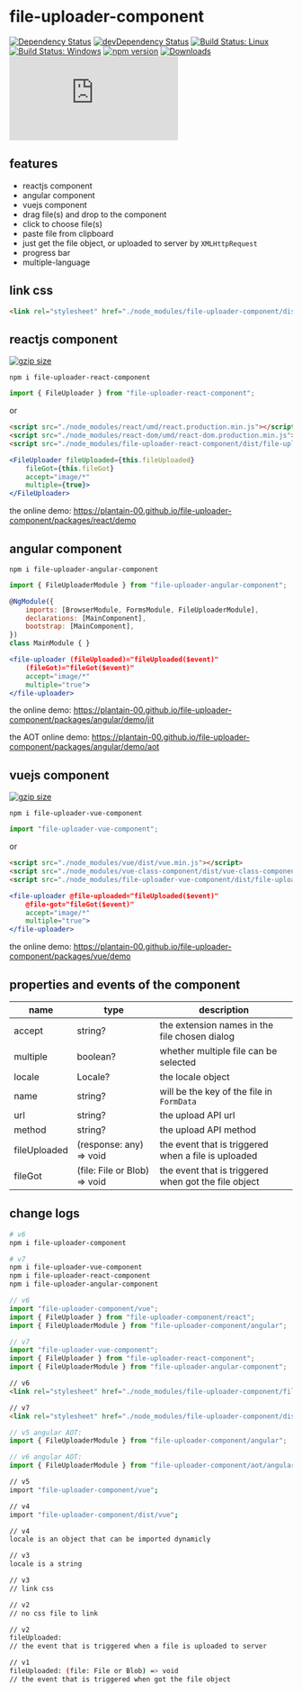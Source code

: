 # file-uploader-component

[![Dependency Status](https://david-dm.org/plantain-00/file-uploader-component.svg)](https://david-dm.org/plantain-00/file-uploader-component)
[![devDependency Status](https://david-dm.org/plantain-00/file-uploader-component/dev-status.svg)](https://david-dm.org/plantain-00/file-uploader-component#info=devDependencies)
[![Build Status: Linux](https://travis-ci.org/plantain-00/file-uploader-component.svg?branch=master)](https://travis-ci.org/plantain-00/file-uploader-component)
[![Build Status: Windows](https://ci.appveyor.com/api/projects/status/github/plantain-00/file-uploader-component?branch=master&svg=true)](https://ci.appveyor.com/project/plantain-00/file-uploader-component/branch/master)
[![npm version](https://badge.fury.io/js/file-uploader-component.svg)](https://badge.fury.io/js/file-uploader-component)
[![Downloads](https://img.shields.io/npm/dm/file-uploader-component.svg)](https://www.npmjs.com/package/file-uploader-component)
[![type-coverage](https://img.shields.io/badge/dynamic/json.svg?label=type-coverage&prefix=%E2%89%A5&suffix=%&query=$.typeCoverage.atLeast&uri=https%3A%2F%2Fraw.githubusercontent.com%2Fplantain-00%2Ffile-uploader-component%2Fmaster%2Fpackage.json)](https://github.com/plantain-00/file-uploader-component)

## features

+ reactjs component
+ angular component
+ vuejs component
+ drag file(s) and drop to the component
+ click to choose file(s)
+ paste file from clipboard
+ just get the file object, or uploaded to server by `XMLHttpRequest`
+ progress bar
+ multiple-language

## link css

```html
<link rel="stylesheet" href="./node_modules/file-uploader-component/dist/file-uploader.min.css" />
```

## reactjs component

[![gzip size](https://img.badgesize.io/https://unpkg.com/file-uploader-react-component?compression=gzip)](https://unpkg.com/file-uploader-react-component)

`npm i file-uploader-react-component`

```js
import { FileUploader } from "file-uploader-react-component";
```

or

```html
<script src="./node_modules/react/umd/react.production.min.js"></script>
<script src="./node_modules/react-dom/umd/react-dom.production.min.js"></script>
<script src="./node_modules/file-uploader-react-component/dist/file-uploader-react-component.min.js"></script>
```

```jsx
<FileUploader fileUploaded={this.fileUploaded}
    fileGot={this.fileGot}
    accept="image/*"
    multiple={true}>
</FileUploader>
```

the online demo: <https://plantain-00.github.io/file-uploader-component/packages/react/demo>

## angular component

`npm i file-uploader-angular-component`

```js
import { FileUploaderModule } from "file-uploader-angular-component";

@NgModule({
    imports: [BrowserModule, FormsModule, FileUploaderModule],
    declarations: [MainComponent],
    bootstrap: [MainComponent],
})
class MainModule { }
```

```jsx
<file-uploader (fileUploaded)="fileUploaded($event)"
    (fileGot)="fileGot($event)"
    accept="image/*"
    multiple="true">
</file-uploader>
```

the online demo: <https://plantain-00.github.io/file-uploader-component/packages/angular/demo/jit>

the AOT online demo: <https://plantain-00.github.io/file-uploader-component/packages/angular/demo/aot>

## vuejs component

[![gzip size](https://img.badgesize.io/https://unpkg.com/file-uploader-vue-component?compression=gzip)](https://unpkg.com/file-uploader-vue-component)

`npm i file-uploader-vue-component`

```js
import "file-uploader-vue-component";
```

or

```html
<script src="./node_modules/vue/dist/vue.min.js"></script>
<script src="./node_modules/vue-class-component/dist/vue-class-component.min.js"></script>
<script src="./node_modules/file-uploader-vue-component/dist/file-uploader-vue-component.min.js"></script>
```

```jsx
<file-uploader @file-uploaded="fileUploaded($event)"
    @file-got="fileGot($event)"
    accept="image/*"
    multiple="true">
</file-uploader>
```

the online demo: <https://plantain-00.github.io/file-uploader-component/packages/vue/demo>

## properties and events of the component

name | type | description
--- | --- | ---
accept | string? | the extension names in the file chosen dialog
multiple | boolean? | whether multiple file can be selected
locale | Locale? | the locale object
name | string? | will be the key of the file in `FormData`
url | string? | the upload API url
method | string? | the upload API method
fileUploaded | (response: any) => void | the event that is triggered when a file is uploaded
fileGot | (file: File or Blob) => void | the event that is triggered when got the file object

## change logs

```bash
# v6
npm i file-uploader-component

# v7
npm i file-uploader-vue-component
npm i file-uploader-react-component
npm i file-uploader-angular-component
```

```ts
// v6
import "file-uploader-component/vue";
import { FileUploader } from "file-uploader-component/react";
import { FileUploaderModule } from "file-uploader-component/angular";

// v7
import "file-uploader-vue-component";
import { FileUploader } from "file-uploader-react-component";
import { FileUploaderModule } from "file-uploader-angular-component";
```

```html
// v6
<link rel="stylesheet" href="./node_modules/file-uploader-component/file-uploader.min.css" />

// v7
<link rel="stylesheet" href="./node_modules/file-uploader-component/dist/file-uploader.min.css" />
```

```ts
// v5 angular AOT:
import { FileUploaderModule } from "file-uploader-component/angular";

// v6 angular AOT:
import { FileUploaderModule } from "file-uploader-component/aot/angular";
```

```bash
// v5
import "file-uploader-component/vue";

// v4
import "file-uploader-component/dist/vue";
```

```bash
// v4
locale is an object that can be imported dynamicly

// v3
locale is a string
```

```bash
// v3
// link css

// v2
// no css file to link
```

```bash
// v2
fileUploaded:
// the event that is triggered when a file is uploaded to server

// v1
fileUploaded: (file: File or Blob) => void
// the event that is triggered when got the file object
```
